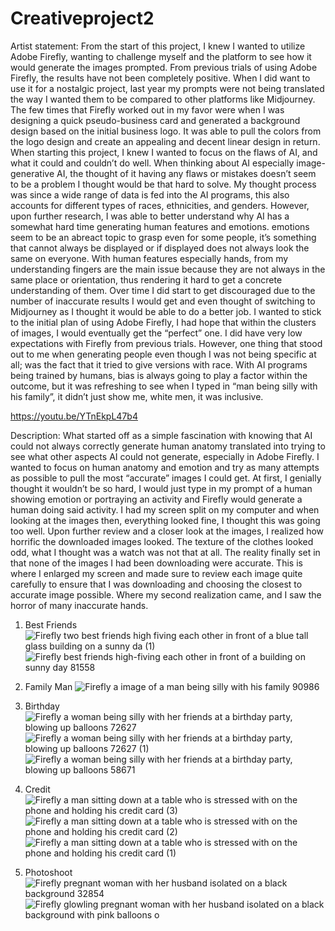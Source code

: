# Creativeproject2
Artist statement: From the start of this project, I knew I wanted to utilize Adobe Firefly, wanting to challenge myself and the platform to see how it would generate the images prompted. From previous trials of using Adobe Firefly, the results have not been completely positive. When I did want to use it for a nostalgic project, last year my prompts were not being translated the way I wanted them to be compared to other platforms like Midjourney. The few times that Firefly worked out in my favor were when I was designing a quick pseudo-business card and generated a background design based on the initial business logo. It was able to pull the colors from the logo design and create an appealing and decent linear design in return.
When starting this project, I knew I wanted to focus on the flaws of AI, and what it could and couldn’t do well. When thinking about AI especially image-generative AI, the thought of it having any flaws or mistakes doesn’t seem to be a problem I thought would be that hard to solve. My thought process was since a wide range of data is fed into the AI programs, this also accounts for different types of races, ethnicities, and genders. However, upon further research, I was able to better understand why AI has a somewhat hard time generating human features and emotions. emotions seem to be an abreact topic to grasp even for some people, it’s something that cannot always be displayed or if displayed does not always look the same on everyone. With human features especially hands, from my understanding fingers are the main issue because they are not always in the same place or orientation, thus rendering it hard to get a concrete understanding of them.
Over time I did start to get discouraged due to the number of inaccurate results I would get and even thought of switching to Midjourney as I thought it would be able to do a better job. I wanted to stick to the initial plan of using Adobe Firefly, I had hope that within the clusters of images, I would eventually get the “perfect” one. I did have very low expectations with Firefly from previous trials. However, one thing that stood out to me when generating people even though I was not being specific at all; was the fact that it tried to give versions with race. With AI programs being trained by humans, bias is always going to play a factor within the outcome, but it was refreshing to see when I typed in “man being silly with his family”, it didn’t just show me, white men, it was inclusive.

https://youtu.be/YTnEkpL47b4

Description: What started off as a simple fascination with knowing that AI could not always correctly generate human anatomy translated into trying to see what other aspects AI could not generate, especially in Adobe Firefly. I wanted to focus on human anatomy and emotion and try as many attempts as possible to pull the most “accurate” images I could get. At first, I genially thought it wouldn’t be so hard, I would just type in my prompt of a human showing emotion or portraying an activity and Firefly would generate a human doing said activity. I had my screen split on my computer and when looking at the images then, everything looked fine, I thought this was going too well. Upon further review and a closer look at the images, I realized how horrific the downloaded images looked. The texture of the clothes looked odd, what I thought was a watch was not that at all. The reality finally set in that none of the images I had been downloading were accurate. This is where I enlarged my screen and made sure to review each image quite carefully to ensure that I was downloading and choosing the closest to accurate image possible. Where my second realization came, and I saw the horror of many inaccurate hands.

1. Best Friends ![Firefly two best friends high fiving each other in front of a blue tall glass building on a sunny da (1)](https://github.com/Towela3/Creativeproject2/assets/112038406/658a1d5f-1817-4752-8c10-2174e2ffa9ab)
![Firefly best friends high-fiving each other in front of a building on sunny day 81558](https://github.com/Towela3/Creativeproject2/assets/112038406/65f9a44c-b465-4d14-95c8-4882649aaff2)

2. Family Man ![Firefly a image of a man being silly with his family 90986](https://github.com/Towela3/Creativeproject2/assets/112038406/204042f0-35d9-4742-bf76-a9c9e54b3025)

3. Birthday ![Firefly a woman being silly with her friends at a birthday party, blowing up balloons 72627](https://github.com/Towela3/Creativeproject2/assets/112038406/f6540b35-581c-42fb-a584-2f165a2691ce)
![Firefly a woman being silly with her friends at a birthday party, blowing up balloons 72627 (1)](https://github.com/Towela3/Creativeproject2/assets/112038406/3d9317a1-6e4f-474f-861b-52e4c339dd63)
![Firefly a woman being silly with her friends at a birthday party, blowing up balloons 58671](https://github.com/Towela3/Creativeproject2/assets/112038406/5af5dc54-403e-4929-a52c-ac797f25a3fd)

4. Credit ![Firefly a man sitting down at a table who is stressed with on the phone and holding his credit card  (3)](https://github.com/Towela3/Creativeproject2/assets/112038406/30eeacb1-c6d6-487a-9441-ea8de172e039)
![Firefly a man sitting down at a table who is stressed with on the phone and holding his credit card  (2)](https://github.com/Towela3/Creativeproject2/assets/112038406/9818523f-0e85-49a9-8128-202a4ccc20e4)
![Firefly a man sitting down at a table who is stressed with on the phone and holding his credit card  (1)](https://github.com/Towela3/Creativeproject2/assets/112038406/a38a8f15-14c1-4998-a6b4-519905cb96de)

5. Photoshoot![Firefly pregnant woman with her husband isolated on a black background 32854](https://github.com/Towela3/Creativeproject2/assets/112038406/a6a3df3b-ec73-42f9-a2db-ae78ba3c8554)
![Firefly glowling pregnant woman with her husband isolated on a black background with pink balloons o](https://github.com/Towela3/Creativeproject2/assets/112038406/996c0050-f2a2-456f-b6ae-5b4316add851)


